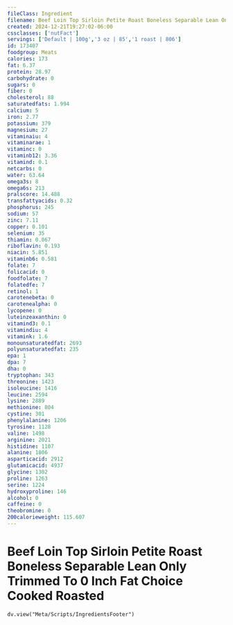 ```yaml
---
fileClass: Ingredient
filename: Beef Loin Top Sirloin Petite Roast Boneless Separable Lean Only Trimmed To 0 Inch Fat Choice Cooked Roasted
created: 2024-12-21T19:27:02-06:00
cssclasses: ['nutFact']
servings: ['Default | 100g','3 oz | 85','1 roast | 806']
id: 173407
foodgroup: Meats
calories: 173
fat: 6.37
protein: 28.97
carbohydrate: 0
sugars: 0
fiber: 0
cholesterol: 88
saturatedfats: 1.994
calcium: 5
iron: 2.77
potassium: 379
magnesium: 27
vitaminaiu: 4
vitaminarae: 1
vitaminc: 0
vitaminb12: 3.36
vitamind: 0.1
netcarbs: 0
water: 63.64
omega3s: 8
omega6s: 213
pralscore: 14.488
transfattyacids: 0.32
phosphorus: 245
sodium: 57
zinc: 7.11
copper: 0.101
selenium: 35
thiamin: 0.067
riboflavin: 0.193
niacin: 5.851
vitaminb6: 0.581
folate: 7
folicacid: 0
foodfolate: 7
folatedfe: 7
retinol: 1
carotenebeta: 0
carotenealpha: 0
lycopene: 0
luteinzeaxanthin: 0
vitamind3: 0.1
vitamindiu: 4
vitamink: 1.6
monounsaturatedfat: 2693
polyunsaturatedfat: 235
epa: 1
dpa: 7
dha: 0
tryptophan: 343
threonine: 1423
isoleucine: 1416
leucine: 2594
lysine: 2889
methionine: 804
cystine: 301
phenylalanine: 1206
tyrosine: 1128
valine: 1498
arginine: 2021
histidine: 1107
alanine: 1806
asparticacid: 2912
glutamicacid: 4937
glycine: 1302
proline: 1263
serine: 1224
hydroxyproline: 146
alcohol: 0
caffeine: 0
theobromine: 0
200calorieweight: 115.607
---
```


# Beef Loin Top Sirloin Petite Roast Boneless Separable Lean Only Trimmed To 0 Inch Fat Choice Cooked Roasted

```dataviewjs
dv.view("Meta/Scripts/IngredientsFooter")
```